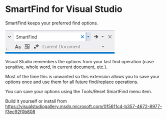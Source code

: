 # SmartFind for Visual Studio

SmartFind keeps your preferred find options.

![SmartFind](SmartFind.png)

Visual Studio remembers the options from your last find operation (case sensitive, whole word, in current document, etc.).

Most of the time this is unwanted so this extension allows you to save your options once and use them for all future find/replace operations.

You can save your options using the Tools/Reset SmartFind menu item.

Build it yourself or install from https://visualstudiogallery.msdn.microsoft.com/015611c4-b357-4672-8977-f3ec92f0b808
